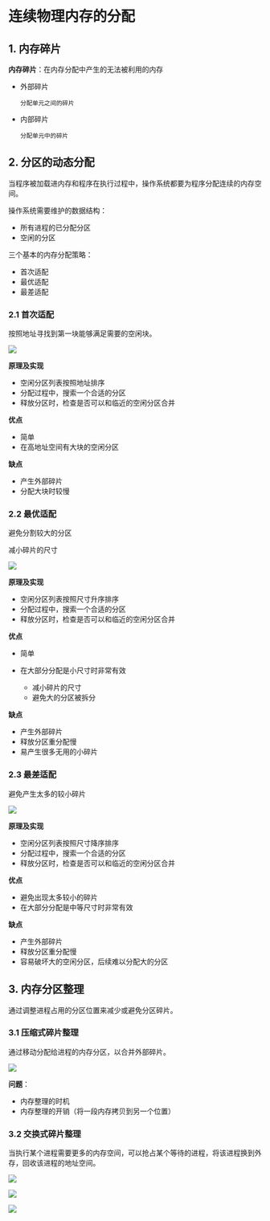 # 连续物理内存的分配

## 1. 内存碎片

**内存碎片**：在内存分配中产生的无法被利用的内存

- 外部碎片
   
      分配单元之间的碎片
    
- 内部碎片

      分配单元中的碎片


## 2. 分区的动态分配

当程序被加载进内存和程序在执行过程中，操作系统都要为程序分配连续的内存空间。

操作系统需要维护的数据结构：
- 所有进程的已分配分区
- 空闲的分区

三个基本的内存分配策略：

- 首次适配
- 最优适配
- 最差适配

### 2.1 首次适配

按照地址寻找到第一块能够满足需要的空闲块。

![](https://github.com/existorlive/existorlivepic/raw/master/%E6%88%AA%E5%B1%8F2020-10-14%20%E4%B8%8B%E5%8D%885.33.42.png)

**原理及实现**

- 空闲分区列表按照地址排序
- 分配过程中，搜索一个合适的分区
- 释放分区时，检查是否可以和临近的空闲分区合并

**优点**
- 简单
- 在高地址空间有大块的空闲分区

**缺点**
- 产生外部碎片
- 分配大块时较慢

### 2.2 最优适配

避免分割较大的分区

减小碎片的尺寸

![](https://github.com/existorlive/existorlivepic/raw/master/%E6%88%AA%E5%B1%8F2020-10-14%20%E4%B8%8B%E5%8D%885.38.58.png)

**原理及实现**

- 空闲分区列表按照尺寸升序排序
- 分配过程中，搜索一个合适的分区
- 释放分区时，检查是否可以和临近的空闲分区合并

**优点**
- 简单
- 在大部分分配是小尺寸时非常有效
   
   - 减小碎片的尺寸 
   - 避免大的分区被拆分

**缺点**
- 产生外部碎片
- 释放分区重分配慢
- 易产生很多无用的小碎片

### 2.3 最差适配

避免产生太多的较小碎片

![](https://github.com/existorlive/existorlivepic/raw/master/%E6%88%AA%E5%B1%8F2020-10-14%20%E4%B8%8B%E5%8D%885.43.59.png)


**原理及实现**

- 空闲分区列表按照尺寸降序排序
- 分配过程中，搜索一个合适的分区
- 释放分区时，检查是否可以和临近的空闲分区合并

**优点**
- 避免出现太多较小的碎片
- 在大部分分配是中等尺寸时非常有效

**缺点**
- 产生外部碎片
- 释放分区重分配慢
- 容易破坏大的空闲分区，后续难以分配大的分区


## 3. 内存分区整理

通过调整进程占用的分区位置来减少或避免分区碎片。

### 3.1 压缩式碎片整理

通过移动分配给进程的内存分区，以合并外部碎片。

![](https://github.com/existorlive/existorlivepic/raw/master/%E6%88%AA%E5%B1%8F2020-10-14%20%E4%B8%8B%E5%8D%886.04.07.png)


**问题**：

- 内存整理的时机
- 内存整理的开销（将一段内存拷贝到另一个位置）

### 3.2 交换式碎片整理

当执行某个进程需要更多的内存空间，可以抢占某个等待的进程，将该进程换到外存，回收该进程的地址空间。



![](https://github.com/existorlive/existorlivepic/raw/master/%E6%88%AA%E5%B1%8F2020-10-14%20%E4%B8%8B%E5%8D%886.10.31.png)

![](https://github.com/existorlive/existorlivepic/raw/master/%E6%88%AA%E5%B1%8F2020-10-14%20%E4%B8%8B%E5%8D%886.11.01.png)

![](https://github.com/existorlive/existorlivepic/raw/master/%E6%88%AA%E5%B1%8F2020-10-14%20%E4%B8%8B%E5%8D%886.11.10.png)














